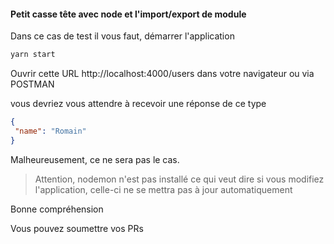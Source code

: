 #### Petit casse tête avec node et l'import/export de module

Dans ce cas de test il vous faut, démarrer l'application

```bash
yarn start

```

Ouvrir cette URL http://localhost:4000/users dans votre navigateur ou via POSTMAN

vous devriez vous attendre à recevoir une réponse de ce type

```json
{
 "name": "Romain"
}

```

Malheureusement, ce ne sera pas le cas.

> Attention, nodemon n'est pas installé ce qui veut dire si vous modifiez l'application, celle-ci ne se mettra pas à jour automatiquement

Bonne compréhension


Vous pouvez soumettre vos PRs
